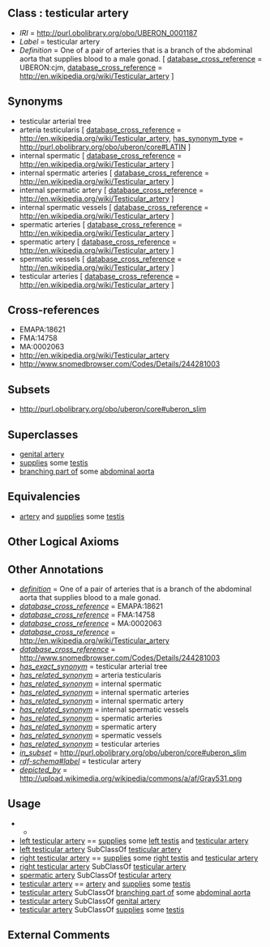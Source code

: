 
## Class : testicular artery

 * *IRI* = http://purl.obolibrary.org/obo/UBERON_0001187
 * *Label* = testicular artery
 * *Definition* = One of a pair of arteries that is a branch of the abdominal aorta that supplies blood to a male gonad. [ [database_cross_reference](../../ef/oboInOwl#hasDbXref.md) = UBERON:cjm, [database_cross_reference](../../ef/oboInOwl#hasDbXref.md) = http://en.wikipedia.org/wiki/Testicular_artery ]

## Synonyms

 * testicular arterial tree
 * arteria testicularis [ [database_cross_reference](../../ef/oboInOwl#hasDbXref.md) = http://en.wikipedia.org/wiki/Testicular_artery, [has_synonym_type](../../pe/oboInOwl#hasSynonymType.md) = http://purl.obolibrary.org/obo/uberon/core#LATIN ]
 * internal spermatic [ [database_cross_reference](../../ef/oboInOwl#hasDbXref.md) = http://en.wikipedia.org/wiki/Testicular_artery ]
 * internal spermatic arteries [ [database_cross_reference](../../ef/oboInOwl#hasDbXref.md) = http://en.wikipedia.org/wiki/Testicular_artery ]
 * internal spermatic artery [ [database_cross_reference](../../ef/oboInOwl#hasDbXref.md) = http://en.wikipedia.org/wiki/Testicular_artery ]
 * internal spermatic vessels [ [database_cross_reference](../../ef/oboInOwl#hasDbXref.md) = http://en.wikipedia.org/wiki/Testicular_artery ]
 * spermatic arteries [ [database_cross_reference](../../ef/oboInOwl#hasDbXref.md) = http://en.wikipedia.org/wiki/Testicular_artery ]
 * spermatic artery [ [database_cross_reference](../../ef/oboInOwl#hasDbXref.md) = http://en.wikipedia.org/wiki/Testicular_artery ]
 * spermatic vessels [ [database_cross_reference](../../ef/oboInOwl#hasDbXref.md) = http://en.wikipedia.org/wiki/Testicular_artery ]
 * testicular arteries [ [database_cross_reference](../../ef/oboInOwl#hasDbXref.md) = http://en.wikipedia.org/wiki/Testicular_artery ]

## Cross-references

 * EMAPA:18621
 * FMA:14758
 * MA:0002063
 * http://en.wikipedia.org/wiki/Testicular_artery
 * http://www.snomedbrowser.com/Codes/Details/244281003

## Subsets

 * http://purl.obolibrary.org/obo/uberon/core#uberon_slim

## Superclasses

 * [genital artery](../../UBERON/92/UBERON_0010192.md)
 * [supplies](../../RO/78/RO_0002178.md) some [testis](../../UBERON/73/UBERON_0000473.md)
 * [branching part of](../../RO/80/RO_0002380.md) some [abdominal aorta](../../UBERON/16/UBERON_0001516.md)

## Equivalencies

 * [artery](../../UBERON/37/UBERON_0001637.md) and [supplies](../../RO/78/RO_0002178.md) some [testis](../../UBERON/73/UBERON_0000473.md)

## Other Logical Axioms


## Other Annotations

 * *[definition](../../IAO/15/IAO_0000115.md)* = One of a pair of arteries that is a branch of the abdominal aorta that supplies blood to a male gonad.
 * *[database_cross_reference](../../ef/oboInOwl#hasDbXref.md)* = EMAPA:18621
 * *[database_cross_reference](../../ef/oboInOwl#hasDbXref.md)* = FMA:14758
 * *[database_cross_reference](../../ef/oboInOwl#hasDbXref.md)* = MA:0002063
 * *[database_cross_reference](../../ef/oboInOwl#hasDbXref.md)* = http://en.wikipedia.org/wiki/Testicular_artery
 * *[database_cross_reference](../../ef/oboInOwl#hasDbXref.md)* = http://www.snomedbrowser.com/Codes/Details/244281003
 * *[has_exact_synonym](../../ym/oboInOwl#hasExactSynonym.md)* = testicular arterial tree
 * *[has_related_synonym](../../ym/oboInOwl#hasRelatedSynonym.md)* = arteria testicularis
 * *[has_related_synonym](../../ym/oboInOwl#hasRelatedSynonym.md)* = internal spermatic
 * *[has_related_synonym](../../ym/oboInOwl#hasRelatedSynonym.md)* = internal spermatic arteries
 * *[has_related_synonym](../../ym/oboInOwl#hasRelatedSynonym.md)* = internal spermatic artery
 * *[has_related_synonym](../../ym/oboInOwl#hasRelatedSynonym.md)* = internal spermatic vessels
 * *[has_related_synonym](../../ym/oboInOwl#hasRelatedSynonym.md)* = spermatic arteries
 * *[has_related_synonym](../../ym/oboInOwl#hasRelatedSynonym.md)* = spermatic artery
 * *[has_related_synonym](../../ym/oboInOwl#hasRelatedSynonym.md)* = spermatic vessels
 * *[has_related_synonym](../../ym/oboInOwl#hasRelatedSynonym.md)* = testicular arteries
 * *[in_subset](../../et/oboInOwl#inSubset.md)* = http://purl.obolibrary.org/obo/uberon/core#uberon_slim
 * *[rdf-schema#label](../../el/rdf-schema#label.md)* = testicular artery
 * *[depicted_by](../../depicted/by/depicted_by.md)* = http://upload.wikimedia.org/wikipedia/commons/a/af/Gray531.png

## Usage

 * -
 * [left testicular artery](../../UBERON/89/UBERON_0001189.md) == [supplies](../../RO/78/RO_0002178.md) some [left testis](../../UBERON/33/UBERON_0004533.md) and [testicular artery](../../UBERON/87/UBERON_0001187.md)
 * [left testicular artery](../../UBERON/89/UBERON_0001189.md) SubClassOf [testicular artery](../../UBERON/87/UBERON_0001187.md)
 * [right testicular artery](../../UBERON/88/UBERON_0001188.md) == [supplies](../../RO/78/RO_0002178.md) some [right testis](../../UBERON/34/UBERON_0004534.md) and [testicular artery](../../UBERON/87/UBERON_0001187.md)
 * [right testicular artery](../../UBERON/88/UBERON_0001188.md) SubClassOf [testicular artery](../../UBERON/87/UBERON_0001187.md)
 * [spermatic artery](../../UBERON/59/UBERON_0009659.md) SubClassOf [testicular artery](../../UBERON/87/UBERON_0001187.md)
 * [testicular artery](../../UBERON/87/UBERON_0001187.md) == [artery](../../UBERON/37/UBERON_0001637.md) and [supplies](../../RO/78/RO_0002178.md) some [testis](../../UBERON/73/UBERON_0000473.md)
 * [testicular artery](../../UBERON/87/UBERON_0001187.md) SubClassOf [branching part of](../../RO/80/RO_0002380.md) some [abdominal aorta](../../UBERON/16/UBERON_0001516.md)
 * [testicular artery](../../UBERON/87/UBERON_0001187.md) SubClassOf [genital artery](../../UBERON/92/UBERON_0010192.md)
 * [testicular artery](../../UBERON/87/UBERON_0001187.md) SubClassOf [supplies](../../RO/78/RO_0002178.md) some [testis](../../UBERON/73/UBERON_0000473.md)

## External Comments

